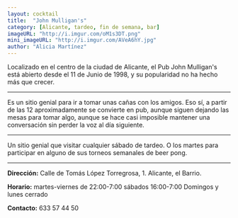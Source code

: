 ```yaml
---
layout: cocktail
title:  "John Mulligan's"
category: [Alicante, tardeo, fin de semana, bar]
imageURL: "http://i.imgur.com/oM1s3DT.png"
mini_imageURL: "http://i.imgur.com/AVeA6hY.jpg" 
author: "Alicia Martínez"
---
```


Localizado en el centro de la ciudad de Alicante, el Pub John Mulligan's está abierto desde el 11 de Junio de 1998, y su popularidad no ha hecho más que crecer.

************************************************************************

Es un sitio genial para ir a tomar unas cañas con los amigos. Eso sí, a partir de las 12 aproximadamente se convierte en pub, aunque siguen dejando las mesas para tomar algo, aunque se hace casi imposible mantener una conversación sin perder la voz al día siguiente.

***************************************************************************

Un sitio genial que visitar cualquier sábado de tardeo. O los martes para participar en alguno de sus torneos semanales de beer pong.

************************************************************************

**Dirección:**  Calle de Tomás López Torregrosa, 1. Alicante, el Barrio.

**Horario:** martes-viernes de 22:00-7:00
sábados 16:00-7:00
Domingos y lunes cerrado

**Contacto:** 633 57 44 50
